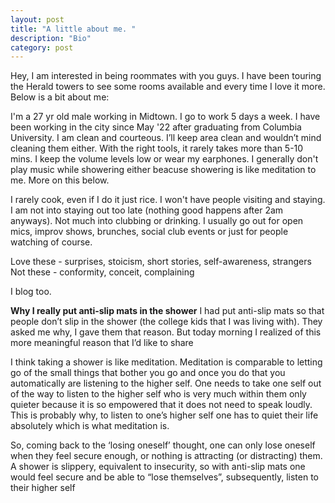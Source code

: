 ```yaml
---
layout: post
title: "A little about me. "
description: "Bio"
category: post
---
```


Hey, I am interested in being roommates with you guys. I have been touring the Herald towers to see some rooms available and every time I love it more. Below is a bit about me:

I'm a 27 yr old male working in Midtown. I go to work 5 days a week. I have been working in the city since May '22 after graduating from Columbia University. I am clean and courteous. I’ll keep area clean and wouldn’t mind cleaning them either. With the right tools, it rarely takes more than 5-10 mins. I keep the volume levels low or wear my earphones. I generally don't play music while showering either beacuse showering is like meditation to me. More on this below.

I rarely cook, even if I do it just rice. I won't have people visiting and staying. I am not into staying out too late (nothing good happens after 2am anyways). Not much into clubbing or drinking. I usually go out for open mics, improv shows, brunches, social club events or just for people watching of course.

Love these - surprises, stoicism, short stories, self-awareness, strangers
Not these - conformity, conceit, complaining

I blog too. 

**Why I really put anti-slip mats in the shower**
I had put anti-slip mats so that people don’t slip in the shower (the college kids that I was living with). They asked me why, I gave them that reason. But today morning I realized of this more meaningful reason that I’d like to share

I think taking a shower is like meditation. Meditation is comparable to letting go of the small things that bother you go and once you do that you automatically are listening to the higher self. One needs to take one self out of the way to listen to the higher self who is very much within them only quieter because it is so empowered that it does not need to speak loudly. This is probably why, to listen to one’s higher self one has to quiet their life absolutely which is what meditation is.

So, coming back to the ‘losing oneself’ thought, one can only lose oneself when they feel secure enough, or nothing is attracting (or distracting) them. A shower is slippery, equivalent to insecurity, so with anti-slip mats one would feel secure and be able to “lose themselves”, subsequently, listen to their higher self
